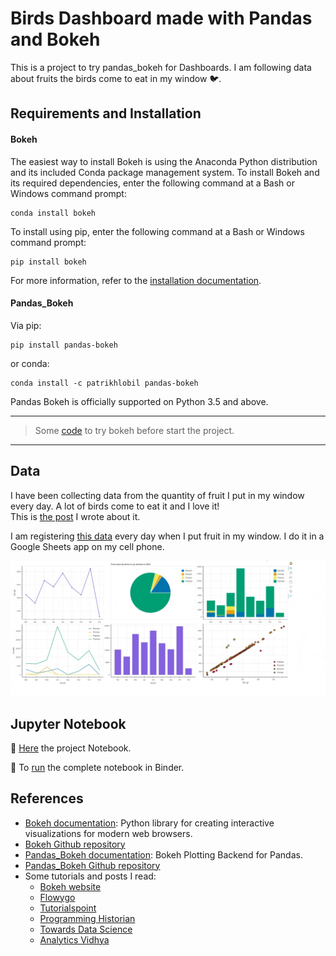 # Birds Dashboard made with Pandas and Bokeh
This is a project to try pandas_bokeh for Dashboards.
I am following data about fruits the birds come to eat in my window 🐦.

## Requirements and Installation

#### Bokeh
The easiest way to install Bokeh is using the Anaconda Python distribution and its included Conda package management system. To install Bokeh and its required dependencies, enter the following command at a Bash or Windows command prompt:
```
conda install bokeh 
```
To install using pip, enter the following command at a Bash or Windows command prompt:
```
pip install bokeh
```
For more information, refer to the [installation documentation](https://docs.bokeh.org/en/latest/docs/first_steps/installation.html).

#### Pandas_Bokeh
Via pip:
```
pip install pandas-bokeh
```
or conda:
```
conda install -c patrikhlobil pandas-bokeh
```
Pandas Bokeh is officially supported on Python 3.5 and above.

---

> Some [code](https://github.com/isabelyb/learning_bokeh) to try bokeh before start the project.
---


## Data

I have been collecting data from the quantity of fruit I put in my window every day. A lot of birds come to eat it and I love it!   
This is [the post](http://tangaritas.com/que-tanto-comen-las-aves-que-llegan-a-mi-ventana/) I wrote about it.

I am registering [this data](https://docs.google.com/spreadsheets/d/1dENiPTJtdqOiU9Oiwxen2UU2K4HP1jOR_MyGcjQP81k/edit#gid=884902643) every day when I put fruit in my window. I do it in a Google Sheets app on my cell phone.

![Dashboard](dashboard.gif)

## Jupyter Notebook

📓 [Here](https://github.com/isabelyb/bokeh_birds_dashboard/blob/main/birds_dashboard.ipynb) the project Notebook.

📓 To [run](https://mybinder.org/v2/gh/isabelyb/bokeh_birds_dashboard/33b532b364cd93f007d6141b5b233df735b7f3f1?filepath=birds_dashboard.ipynb) the complete notebook in Binder.

## References

* [Bokeh documentation](http://docs.bokeh.org/en/latest/index.html): Python library for creating interactive visualizations for modern web browsers.
* [Bokeh Github repository](https://github.com/bokeh/bokeh)
* [Pandas_Bokeh documentation](https://pypi.org/project/pandas-bokeh/): Bokeh Plotting Backend for Pandas.
* [Pandas_Bokeh Github repository](https://github.com/PatrikHlobil/Pandas-Bokeh)
* Some tutorials and posts I read:
  * [Bokeh website](https://mybinder.org/v2/gh/bokeh/bokeh-notebooks/master?filepath=tutorial%2F00%20-%20Introduction%20and%20Setup.ipynb)
  * [Flowygo](https://flowygo.com/en/blog/pandas-and-bokeh-create-interactive-graphics/)
  * [Tutorialspoint](https://www.tutorialspoint.com/bokeh/bokeh_extending_bokeh.htm)
  * [Programming Historian](https://programminghistorian.org/en/lessons/visualizing-with-bokeh)
  * [Towards Data Science](https://towardsdatascience.com/data-visualization-with-bokeh-in-python-part-iii-a-complete-dashboard-dc6a86aa6e23)
  * [Analytics Vidhya](https://www.analyticsvidhya.com/blog/2021/09/building-an-interactive-dashboard-using-bokeh-and-pandas/)



